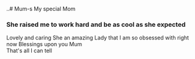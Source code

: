 ..# Mum-s
My special Mom
### She raised me to work hard and be as cool as she expected
Lovely  and caring 
She an amazing Lady that I am so obsessed with right now 
Blessings upon you Mum  
That's all I can tell

